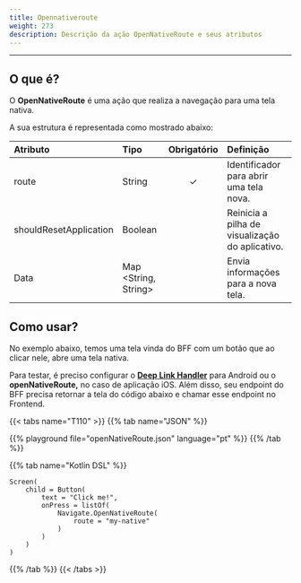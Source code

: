 ```yaml
---
title: Opennativeroute
weight: 273
description: Descrição da ação OpenNativeRoute e seus atributos
---
```


---

## O que é?

O **OpenNativeRoute** é uma ação que realiza a navegação para uma tela nativa. 

A sua estrutura é representada como mostrado abaixo: 

| **Atributo** | **Tipo** | Obrigatório | **Definição** |
| :--- | :--- | :---: | :--- |
| route | String | ✓ | Identificador para abrir uma tela nova. |
| shouldResetApplication | Boolean |   | Reinicia a pilha de visualização do aplicativo. |
| Data | Map &lt;String, String&gt; |   | Envia informações para a nova tela. |

## Como usar?

No exemplo abaixo, temos uma tela vinda do BFF com um botão que ao clicar nele, abre uma tela nativa. 

Para testar, é preciso configurar o [**Deep Link Handler**](https://docs.usebeagle.io/customizacao/beagle-para-android/deep-link-handler) para Android  ou o **openNativeRoute,** no caso de aplicação iOS. Além disso, seu endpoint do BFF precisa retornar a tela do código abaixo e chamar esse endpoint no Frontend.

{{< tabs name="T110" >}}
{{% tab name="JSON" %}}
<!-- json-playground:openNativeRoute.json
{
  "_beagleComponent_" : "beagle:screenComponent",
  "child" : {
    "_beagleComponent_" : "beagle:button",
    "text" : "Click me!",
    "onPress" : [ {
      "_beagleAction_" : "beagle:openNativeRoute",
      "route" : "my-native",
      "shouldResetApplication" : false
    } ]
  }
}
-->
{{% playground file="openNativeRoute.json" language="pt" %}}
{{% /tab %}}

{{% tab name="Kotlin DSL" %}}
```
Screen(
    child = Button(
        text = "Click me!",
        onPress = listOf(
            Navigate.OpenNativeRoute(
                route = "my-native"
            )
        )
    )
)
```
{{% /tab %}}
{{< /tabs >}}
